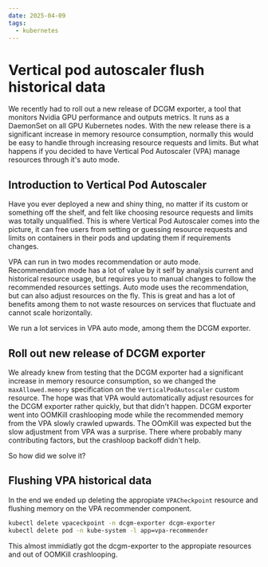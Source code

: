 ```yaml
---
date: 2025-04-09
tags:
  - kubernetes
---
```


# Vertical pod autoscaler flush historical data

We recently had to roll out a new release of DCGM exporter, a tool that monitors Nvidia GPU performance and outputs metrics. It runs as a DaemonSet on all GPU Kubernetes nodes. With the new release there is a significant increase in memory resource consumption, normally this would be easy to handle through increasing resource requests and limits. But what happens if you decided to have Vertical Pod Autoscaler (VPA) manage resources through it's auto mode.

## Introduction to Vertical Pod Autoscaler

Have you ever deployed a new and shiny thing, no matter if its custom or something off the shelf, and felt like choosing resource requests and limits was totally unqualified. This is where Vertical Pod Autoscaler comes into the picture, it can free users from setting or guessing resource requests and limits on containers in their pods and updating them if requirements changes.

VPA can run in two modes recommendation or auto mode. Recommendation mode has a lot of value by it self by analysis current and historical resource usage, but requires you to manual changes to follow the recommended resources settings. Auto mode uses the recommendation, but can also adjust resources on the fly. This is great and has a lot of benefits among them to not waste resources on services that fluctuate and cannot scale horizontally.

We run a lot services in VPA auto mode, among them the DCGM exporter.

## Roll out new release of DCGM exporter

We already knew from testing that the DCGM exporter had a significant increase in memory resource consumption, so we changed the `maxAllowed.memory` specification on the `VerticalPodAutoscaler` custom resource. The hope was that VPA would automatically adjust resources for the DCGM exporter rather quickly, but that didn't happen. DCGM exporter went into OOMKill crashlooping mode while the recommended memory from the VPA slowly crawled upwards. The OOmKill was expected but the slow adjustment from VPA was a surprise. There where probably many contributing factors, but the crashloop backoff didn't help.

So how did we solve it?

## Flushing VPA historical data

In the end we ended up deleting the appropiate `VPACheckpoint` resource and flushing memory on the VPA recommender component.

```bash
kubectl delete vpaceckpoint -n dcgm-exporter dcgm-exporter
kubectl delete pod -n kube-system -l app=vpa-recommender
```

This almost immidiatly got the dcgm-exporter to the appropiate resources and out of OOMKill crashlooping.
